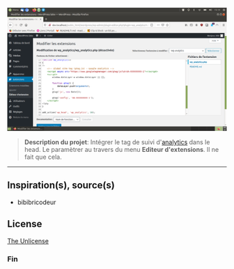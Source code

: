 ![](capture.png)

> **Description du projet**: Intégrer le tag de suivi d'[analytics](https://analytics.google.com/) dans le head. Le paramètrer au travers du menu **Editeur d'extensions**. Il ne fait que cela.

* * *

## Inspiration(s), source(s)

* bibibricodeur

## License

[The Unlicense](https://choosealicense.com/licenses/unlicense/)

### Fin
